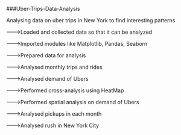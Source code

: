 ###Uber-Trips-Data-Analysis

Analysing data on uber trips in New York to find interesting patterns

--->Loaded and collected data so that it can be analyzed

--->Imported modules like Matplotlib, Pandas, Seaborn

--->Prepared data for analysis

--->Analysed monthly trips and rides

--->Analysed demand of Ubers

--->Performed cross-analysis using HeatMap

--->Performed spatial analysis on demand of Ubers

--->Analysed pickups in each month

--->Analysed rush in New York City
